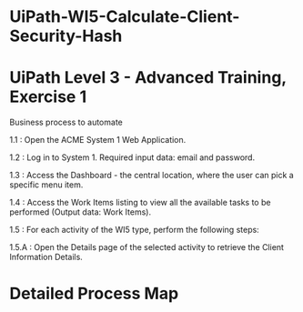 # UiPath-WI5-Calculate-Client-Security-Hash

# UiPath Level 3 - Advanced Training, Exercise 1

Business process to automate

1.1 : Open the ACME System 1 Web Application.

1.2 : Log in to System 1. Required input data: email and password.

1.3 : Access the Dashboard - the central location, where the user can pick a specific menu item.

1.4 : Access the Work Items listing to view all the available tasks to be performed (Output data: Work Items).

1.5 : For each activity of the WI5 type, perform the following steps:

1.5.A : Open the Details page of the selected activity to retrieve the Client Information Details.

# Detailed Process Map


